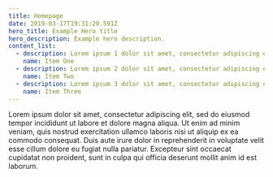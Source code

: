 ```yaml
---
title: Homepage
date: 2019-03-17T19:31:20.591Z
hero_title: Example Hero title
hero_description: Example hero description. 
content_list:
  - description: Lorem ipsum 1 dolor sit amet, consectetur adipiscing elit
    name: Item One
  - description: Lorem ipsum 2 dolor sit amet, consectetur adipiscing elit,
    name: Item Two
  - description: Lorem ipsum 3 dolor sit amet, consectetur adipiscing elit,
    name: Item Three
---
```

Lorem ipsum dolor sit amet, consectetur adipiscing elit, sed do eiusmod tempor incididunt ut labore et dolore magna aliqua. Ut enim ad minim veniam, quis nostrud exercitation ullamco laboris nisi ut aliquip ex ea commodo consequat. Duis aute irure dolor in reprehenderit in voluptate velit esse cillum dolore eu fugiat nulla pariatur. Excepteur sint occaecat cupidatat non proident, sunt in culpa qui officia deserunt mollit anim id est laborum.


